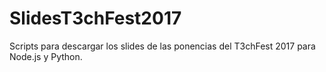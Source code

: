# SlidesT3chFest2017
Scripts para descargar los slides de las ponencias del T3chFest 2017 para Node.js y Python.
